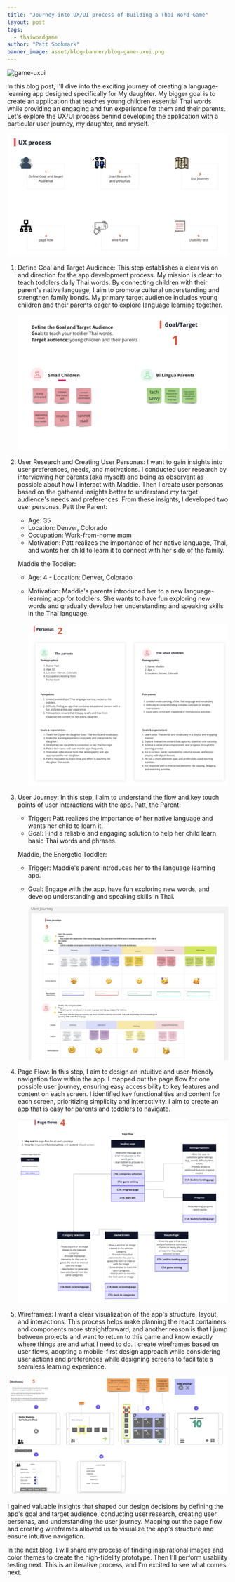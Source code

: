 ```yaml
---
title: "Journey into UX/UI process of Building a Thai Word Game"
layout: post
tags:
  - thaiwordgame
author: "Patt Sookmark"
banner_image: asset/blog-banner/blog-game-uxui.png
---
```


<img class="blog-banner" src="/asset/blog-banner/blog-game-uxui.png" alt="game-uxui" />

In this blog post, I'll dive into the exciting journey of creating a language-learning app designed specifically for My daughter. My bigger goal is to create an application that teaches young children essential Thai words while providing an engaging and fun experience for them and their parents. Let's explore the UX/UI process behind developing the application with a particular user journey, my daughter, and myself.

<img class="UXUI-IMG" styles="width 100%" src="/asset/UX/Screenshot 2023-07-06 at 2.41.37 PM.png" alt="UX Process" />

1.  Define Goal and Target Audience:
    This step establishes a clear vision and direction for the app development process. My mission is clear: to teach toddlers daily Thai words. By connecting children with their parent's native language, I aim to promote cultural understanding and strengthen family bonds. My primary target audience includes young children and their parents eager to explore language learning together.

    <img class="UXUI-IMG" src="/asset/UX/Screenshot 2023-06-29 at 1.32.44 PM.png" alt="UX Process" />

2.  User Research and Creating User Personas:
    I want to gain insights into user preferences, needs, and motivations. I conducted user research by interviewing her parents (aka myself) and being as observant as possible about how I interact with Maddie. Then I create user personas based on the gathered insights better to understand my target audience's needs and preferences. From these insights, I developed two user personas:
    Patt the Parent:

    - Age: 35
    - Location: Denver, Colorado
    - Occupation: Work-from-home mom
    - Motivation: Patt realizes the importance of her native language, Thai, and wants her child to learn it to connect with her side of the family.

    Maddie the Toddler:

    - Age: 4 - Location: Denver, Colorado
    - Motivation: Maddie's parents introduced her to a new language-learning app for toddlers. She wants to have fun exploring new words and gradually develop her understanding and speaking skills in the Thai language.

      <img class="UXUI-IMG" src="/asset/UX/Screenshot 2023-07-06 at 2.53.52 PM.png" alt="UX Process" />

3.  User Journey:
    In this step, I aim to understand the flow and key touch points of user interactions with the app.
    Patt, the Parent:

    - Trigger: Patt realizes the importance of her native language and wants her child to learn it.
    - Goal: Find a reliable and engaging solution to help her child learn basic Thai words and phrases.

    Maddie, the Energetic Toddler:

    - Trigger: Maddie's parent introduces her to the language learning app.
    - Goal: Engage with the app, have fun exploring new words, and develop understanding and speaking skills in Thai.

      <img class="UXUI-IMG" src="/asset/UX/Screenshot 2023-06-25 at 10.10.03 AM.png" alt="UX Process" />

4.  Page Flow:
    In this step, I aim to design an intuitive and user-friendly navigation flow within the app. I mapped out the page flow for one possible user journey, ensuring easy accessibility to key features and content on each screen. I identified key functionalities and content for each screen, prioritizing simplicity and interactivity. I aim to create an app that is easy for parents and toddlers to navigate.

    <img class="UXUI-IMG" src="/asset/UX/Screenshot 2023-07-06 at 3.02.41 PM.png" alt="UX Process" />

5.  Wireframes:
    I want a clear visualization of the app's structure, layout, and interactions. This process helps make planning the react containers and components more straightforward, and another reason is that I jump between projects and want to return to this game and know exactly where things are and what I need to do.
    I create wireframes based on user flows, adopting a mobile-first design approach while considering user actions and preferences while designing screens to facilitate a seamless learning experience.

  <img class="UXUI-IMG" src="/asset/UX/Screenshot 2023-07-06 at 3.04.32 PM.png" alt="UX Process" />

I gained valuable insights that shaped our design decisions by defining the app's goal and target audience, conducting user research, creating user personas, and understanding the user journey. Mapping out the page flow and creating wireframes allowed us to visualize the app's structure and ensure intuitive navigation.

In the next blog, I will share my process of finding inspirational images and color themes to create the high-fidelity prototype. Then I'll perform usability testing next. This is an iterative process, and I'm excited to see what comes next.
